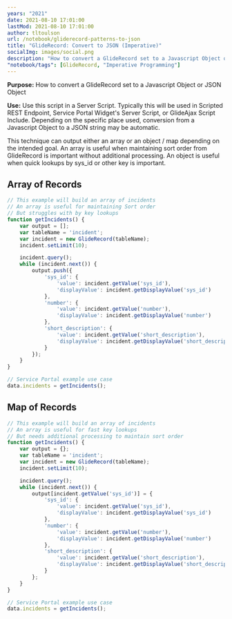 ```yaml
---
years: "2021"
date: 2021-08-10 17:01:00
lastMod: 2021-08-10 17:01:00
author: tltoulson
url: /notebook/gliderecord-patterns-to-json
title: "GlideRecord: Convert to JSON (Imperative)"
socialImg: images/social.png
description: "How to convert a GlideRecord set to a Javascript Object or JSON Object"
"notebook/tags": [GlideRecord, "Imperative Programming"]
---
```


**Purpose:** How to convert a GlideRecord set to a Javascript Object or JSON Object

**Use:** Use this script in a Server Script.  Typically this will be used in Scripted REST Endpoint, Service Portal Widget's Server Script, or GlideAjax Script Include.  Depending on the specific place used, conversion from a Javascript Object to a JSON string may be automatic. 

This technique can output either an array or an object / map depending on the intended goal. An array is useful when maintaining sort order from GlideRecord is important without additional processing. An object is useful when quick lookups by sys_id or other key is important.

## Array of Records

```js
// This example will build an array of incidents
// An array is useful for maintaining Sort order
// But struggles with by key lookups
function getIncidents() {
    var output = [];
    var tableName = 'incident';
    var incident = new GlideRecord(tableName);
    incident.setLimit(10);

    incident.query();
    while (incident.next()) {
        output.push({
            'sys_id': { 
                'value': incident.getValue('sys_id'), 
                'displayValue': incident.getDisplayValue('sys_id') 
            },
            'number': {
                'value': incident.getValue('number'), 
                'displayValue': incident.getDisplayValue('number') 
            },
            'short_description': {
                'value': incident.getValue('short_description'), 
                'displayValue': incident.getDisplayValue('short_description') 
            }
        });
    }
}

// Service Portal example use case
data.incidents = getIncidents();
```

## Map of Records

```js
// This example will build an array of incidents
// An array is useful for fast key lookups
// But needs additional processing to maintain sort order
function getIncidents() {
    var output = {};
    var tableName = 'incident';
    var incident = new GlideRecord(tableName);
    incident.setLimit(10);

    incident.query();
    while (incident.next()) {
        output[incident.getValue('sys_id')] = {
            'sys_id': { 
                'value': incident.getValue('sys_id'), 
                'displayValue': incident.getDisplayValue('sys_id') 
            },
            'number': {
                'value': incident.getValue('number'), 
                'displayValue': incident.getDisplayValue('number') 
            },
            'short_description': {
                'value': incident.getValue('short_description'), 
                'displayValue': incident.getDisplayValue('short_description') 
            }
        };
    }
}

// Service Portal example use case
data.incidents = getIncidents();
```